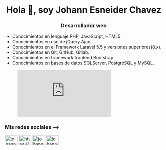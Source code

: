 <h1 align="center">Hola 👋, soy Johann Esneider Chavez</h1>
<h3 align="center">Desarrollador web</h3>



- Conocimientos en lenguaje PHP, JavaScript, HTML5.
- Conocimientos en uso de jQuery Ajax.
- Conocimientos en el Framework Laravel 5.5 y versiones superiores(8.x).
- Conocimientos en Git, GitHub, Gitlab.
- Conocimientos en framework frontend Bootstrap.
- Conocimientos en bases de datos SQLServer, PostgreSQL y MySQL.


<figure><embed src="https://wakatime.com/share/@Johann_Dev/6695bf37-495f-44cb-8f5a-f7910cd73d41.svg"></embed></figure>


<h3 align="left">Mis redes sociales --> </h3>
<p align="left">
<a href="https://twitter.com/johannesneid" target="blank"><img align="center" src="https://cdn.jsdelivr.net/npm/simple-icons@3.0.1/icons/twitter.svg" alt="johannesneid" height="30" width="40" /></a>
<a href="https://www.linkedin.com/in/johannesneiderdev/" target="blank"><img align="center" src="https://cdn.jsdelivr.net/npm/simple-icons@3.0.1/icons/linkedin.svg" alt="https://www.linkedin.com/in/johannesneiderdev/" height="30" width="40" /></a>
<a href="https://fb.com/johann esneider" target="blank"><img align="center" src="https://cdn.jsdelivr.net/npm/simple-icons@3.0.1/icons/facebook.svg" alt="johann esneider" height="30" width="40" /></a>
<a href="https://instagram.com/johann.esneider" target="blank"><img align="center" src="https://cdn.jsdelivr.net/npm/simple-icons@3.0.1/icons/instagram.svg" alt="johannesneider" height="30" width="40" /></a>
</p>

